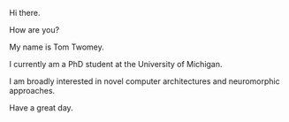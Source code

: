 Hi there.

How are you?

My name is Tom Twomey. 

I currently am a PhD student at the University of Michigan.

I am broadly interested in novel computer architectures and neuromorphic approaches.

Have a great day.
